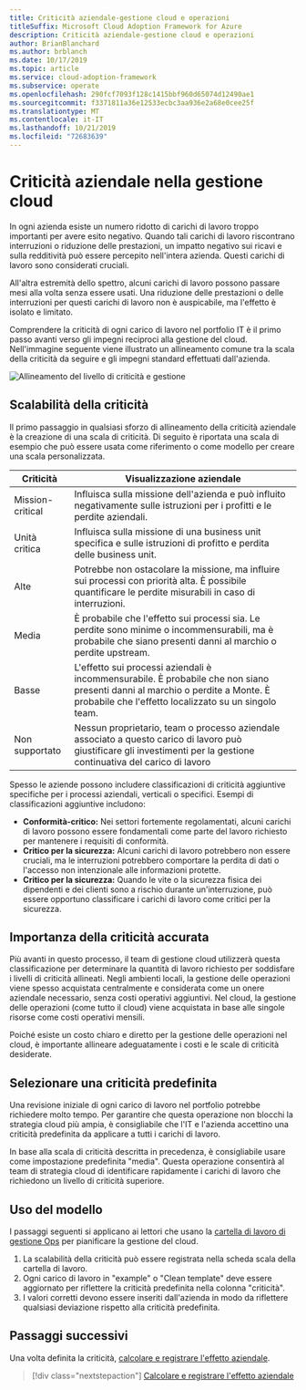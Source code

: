 ```yaml
---
title: Criticità aziendale-gestione cloud e operazioni
titleSuffix: Microsoft Cloud Adoption Framework for Azure
description: Criticità aziendale-gestione cloud e operazioni
author: BrianBlanchard
ms.author: brblanch
ms.date: 10/17/2019
ms.topic: article
ms.service: cloud-adoption-framework
ms.subservice: operate
ms.openlocfilehash: 290fcf7093f128c1415bbf960d65074d12490ae1
ms.sourcegitcommit: f3371811a36e12533ecbc3aa936e2a68e0cee25f
ms.translationtype: MT
ms.contentlocale: it-IT
ms.lasthandoff: 10/21/2019
ms.locfileid: "72683639"
---
```

# <a name="business-criticality-in-cloud-management"></a>Criticità aziendale nella gestione cloud

In ogni azienda esiste un numero ridotto di carichi di lavoro troppo importanti per avere esito negativo. Quando tali carichi di lavoro riscontrano interruzioni o riduzione delle prestazioni, un impatto negativo sui ricavi e sulla redditività può essere percepito nell'intera azienda. Questi carichi di lavoro sono considerati cruciali.

All'altra estremità dello spettro, alcuni carichi di lavoro possono passare mesi alla volta senza essere usati. Una riduzione delle prestazioni o delle interruzioni per questi carichi di lavoro non è auspicabile, ma l'effetto è isolato e limitato.

Comprendere la criticità di ogni carico di lavoro nel portfolio IT è il primo passo avanti verso gli impegni reciproci alla gestione del cloud.
Nell'immagine seguente viene illustrato un allineamento comune tra la scala della criticità da seguire e gli impegni standard effettuati dall'azienda.

![Allineamento del livello di criticità e gestione](../../_images/manage/cloud-criticality-alignment.png)

## <a name="criticality-scale"></a>Scalabilità della criticità

Il primo passaggio in qualsiasi sforzo di allineamento della criticità aziendale è la creazione di una scala di criticità. Di seguito è riportata una scala di esempio che può essere usata come riferimento o come modello per creare una scala personalizzata.

|Criticità  |Visualizzazione aziendale  |
|---------|---------|
|Mission-critical|Influisca sulla missione dell'azienda e può influito negativamente sulle istruzioni per i profitti e le perdite aziendali.|
|Unità critica|Influisca sulla missione di una business unit specifica e sulle istruzioni di profitto e perdita delle business unit.|
|Alte|Potrebbe non ostacolare la missione, ma influire sui processi con priorità alta. È possibile quantificare le perdite misurabili in caso di interruzioni.|
|Media|È probabile che l'effetto sui processi sia. Le perdite sono minime o incommensurabili, ma è probabile che siano presenti danni al marchio o perdite upstream.|
|Basse|L'effetto sui processi aziendali è incommensurabile. È probabile che non siano presenti danni al marchio o perdite a Monte. È probabile che l'effetto localizzato su un singolo team.|
|Non supportato|Nessun proprietario, team o processo aziendale associato a questo carico di lavoro può giustificare gli investimenti per la gestione continuativa del carico di lavoro|

Spesso le aziende possono includere classificazioni di criticità aggiuntive specifiche per i processi aziendali, verticali o specifici. Esempi di classificazioni aggiuntive includono:

- **Conformità-critico:** Nei settori fortemente regolamentati, alcuni carichi di lavoro possono essere fondamentali come parte del lavoro richiesto per mantenere i requisiti di conformità.
- **Critico per la sicurezza:** Alcuni carichi di lavoro potrebbero non essere cruciali, ma le interruzioni potrebbero comportare la perdita di dati o l'accesso non intenzionale alle informazioni protette.
- **Critico per la sicurezza:** Quando le vite o la sicurezza fisica dei dipendenti e dei clienti sono a rischio durante un'interruzione, può essere opportuno classificare i carichi di lavoro come critici per la sicurezza.

## <a name="importance-of-accurate-criticality"></a>Importanza della criticità accurata

Più avanti in questo processo, il team di gestione cloud utilizzerà questa classificazione per determinare la quantità di lavoro richiesto per soddisfare i livelli di criticità allineati. Negli ambienti locali, la gestione delle operazioni viene spesso acquistata centralmente e considerata come un onere aziendale necessario, senza costi operativi aggiuntivi. Nel cloud, la gestione delle operazioni (come tutto il cloud) viene acquistata in base alle singole risorse come costi operativi mensili.

Poiché esiste un costo chiaro e diretto per la gestione delle operazioni nel cloud, è importante allineare adeguatamente i costi e le scale di criticità desiderate.

## <a name="select-a-default-criticality"></a>Selezionare una criticità predefinita

Una revisione iniziale di ogni carico di lavoro nel portfolio potrebbe richiedere molto tempo. Per garantire che questa operazione non blocchi la strategia cloud più ampia, è consigliabile che l'IT e l'azienda accettino una criticità predefinita da applicare a tutti i carichi di lavoro.

In base alla scala di criticità descritta in precedenza, è consigliabile usare come impostazione predefinita "media". Questa operazione consentirà al team di strategia cloud di identificare rapidamente i carichi di lavoro che richiedono un livello di criticità superiore.

## <a name="using-the-template"></a>Uso del modello

I passaggi seguenti si applicano ai lettori che usano la [cartella di lavoro di gestione Ops](https://raw.githubusercontent.com/microsoft/CloudAdoptionFramework/master/manage/opsmanagementworkbook.xlsx) per pianificare la gestione del cloud.

1. La scalabilità della criticità può essere registrata nella scheda scala della cartella di lavoro.
2. Ogni carico di lavoro in "example" o "Clean template" deve essere aggiornato per riflettere la criticità predefinita nella colonna "criticità".
3. I valori corretti devono essere inseriti dall'azienda in modo da riflettere qualsiasi deviazione rispetto alla criticità predefinita.

## <a name="next-steps"></a>Passaggi successivi

Una volta definita la criticità, [calcolare e registrare l'effetto aziendale](./impact.md).

> [!div class="nextstepaction"]
> [Calcolare e registrare l'effetto aziendale](./impact.md)
